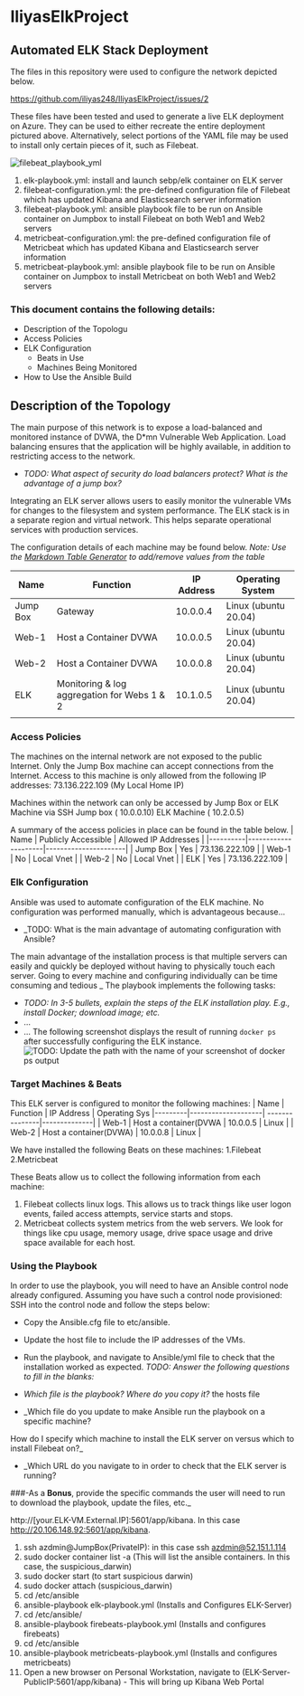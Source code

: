 # IliyasElkProject
 
 ## Automated ELK Stack Deployment
The files in this repository were used to configure the network depicted below.

https://github.com/iliyas248/IliyasElkProject/issues/2

These files have been tested and used to generate a live ELK deployment on Azure. They can be used to either recreate the entire deployment pictured above. Alternatively, select portions of the YAML file may be used to install only certain pieces of it, such as Filebeat.

![filebeat_playbook_yml](https://user-images.githubusercontent.com/83253408/130723627-99b1207d-9c03-4806-baeb-4442cdc1e5cd.png)

1. elk-playbook.yml: install and launch sebp/elk container on ELK server
2. filebeat-configuration.yml: the pre-defined configuration file of Filebeat which has updated Kibana and Elasticsearch server information
3. filebeat-playbook.yml: ansible playbook file to be run on Ansible container on Jumpbox to install Filebeat on both Web1 and Web2 servers
4. metricbeat-configuration.yml: the pre-defined configuration file of Metricbeat which has updated Kibana and Elasticsearch server information
5. metricbeat-playbook.yml: ansible playbook file to be run on Ansible container on Jumpbox to install Metricbeat on both Web1 and Web2 servers

### This document contains the following details:
- Description of the Topologu
- Access Policies
- ELK Configuration
  - Beats in Use
  - Machines Being Monitored
- How to Use the Ansible Build

## Description of the Topology
The main purpose of this network is to expose a load-balanced and monitored instance of DVWA, the D*mn Vulnerable Web Application.
Load balancing ensures that the application will be highly available, in addition to restricting access to the network.
- _TODO: What aspect of security do load balancers protect? What is the advantage of a jump box?_

Integrating an ELK server allows users to easily monitor the vulnerable VMs for changes to the filesystem and system performance. The ELK stack is in a separate region and virtual network. This helps separate operational services with production services.

The configuration details of each machine may be found below.
_Note: Use the [Markdown Table Generator](http://www.tablesgenerator.com/markdown_tables) to add/remove values from the table_




| Name     	| Function                                     	| IP Address 	| Operating System     	|
|----------	|----------------------------------------------	|------------	|----------------------	|
| Jump Box 	| Gateway                                      	| 10.0.0.4   	| Linux (ubuntu 20.04) 	|
| Web-1    	| Host a Container DVWA                        	| 10.0.0.5   	| Linux (ubuntu 20.04) 	|
| Web-2    	| Host a Container DVWA                        	| 10.0.0.8   	| Linux (ubuntu 20.04) 	|
| ELK      	| Monitoring & log aggregation for Webs 1 & 2  	| 10.1.0.5   	| Linux (ubuntu 20.04) 	|
|          	|                                              	|            	|                      	|




### Access Policies
The machines on the internal network are not exposed to the public Internet.
Only the Jump Box machine can accept connections from the Internet. Access to this machine is only allowed from the following IP addresses:
73.136.222.109 (My Local Home IP)

Machines within the network can only be accessed by Jump Box or ELK Machine via SSH
Jump box ( 10.0.0.10)  ELK Machine  ( 10.2.0.5)

A summary of the access policies in place can be found in the table below.
| Name     | Publicly Accessible | Allowed IP Addresses |
|----------|---------------------|----------------------|
| Jump Box | Yes                 | 73.136.222.109       |
| Web-1    | No                  | Local Vnet           |
| Web-2    | No                  | Local Vnet           |
| ELK      | Yes                 | 73.136.222.109       |

### Elk Configuration
Ansible was used to automate configuration of the ELK machine. No configuration was performed manually, which is advantageous because...

- _TODO: What is the main advantage of automating configuration with Ansible?

The main advantage of the installation process is that multiple servers can easily and quickly be deployed without having to physically touch each server. Going to every machine and configuring individually can be time consuming and tedious
_
The playbook implements the following tasks:
- _TODO: In 3-5 bullets, explain the steps of the ELK installation play. E.g., install Docker; download image; etc._
- ...
- ...
The following screenshot displays the result of running `docker ps` after successfully configuring the ELK instance.
![TODO: Update the path with the name of your screenshot of docker ps output](Images/docker_ps_output.png)

### Target Machines & Beats
This ELK server is configured to monitor the following machines:
| Name     | Function           | IP Address     | Operating Sys |---------|--------------------| ---------------|--------------|
| Web-1     | Host a container(DVWA  |  10.0.0.5 | Linux            |
| Web-2    | Host a container(DVWA) |  10.0.0.8 | Linux            |

We have installed the following Beats on these machines:
1.Filebeat
2.Metricbeat

These Beats allow us to collect the following information from each machine:
1. Filebeat collects linux logs. This allows us to track things like user logon events, failed access attempts, service starts and stops.
2. Metricbeat collects system metrics from the web servers. We look for things like cpu usage, memory usage, drive space usage and drive space available for each host.

### Using the Playbook
In order to use the playbook, you will need to have an Ansible control node already configured. Assuming you have such a control node provisioned:
SSH into the control node and follow the steps below:
- Copy the Ansible.cfg file to etc/ansible.
- Update the host file to include the IP addresses of the VMs.
- Run the playbook, and navigate to Ansible/yml file to check that the installation worked as expected.
_TODO: Answer the following questions to fill in the blanks:_

- _Which file is the playbook? Where do you copy it?_ the hosts file
- _Which file do you update to make Ansible run the playbook on a specific machine? 

How do I specify which machine to install the ELK server on versus which to install Filebeat on?_

- _Which URL do you navigate to in order to check that the ELK server is running?

###-As a **Bonus**, provide the specific commands the user will need to run to download the playbook, update the files, etc._

http://[your.ELK-VM.External.IP]:5601/app/kibana. In this case http://20.106.148.92:5601/app/kibana.

1. ssh azdmin@JumpBox(PrivateIP):  in this case ssh  azdmin@52.151.1.114
2. sudo docker container list -a (This will list the ansible containers. In this case, the suspicious_darwin)
3. sudo docker start (to start suspicious darwin)
4. sudo docker attach (suspicious_darwin)
5. cd /etc/ansible
6. ansible-playbook elk-playbook.yml (Installs and Configures ELK-Server)
7. cd /etc/ansible/
8. ansible-playbook firebeats-playbook.yml (Installs and configures firebeats)
9. cd /etc/ansible
10. ansible-playbook metricbeats-playbook.yml (Installs and configures metricbeats)
11. Open a new browser on Personal Workstation, navigate to (ELK-Server-PublicIP:5601/app/kibana) - This will bring up Kibana Web Portal
